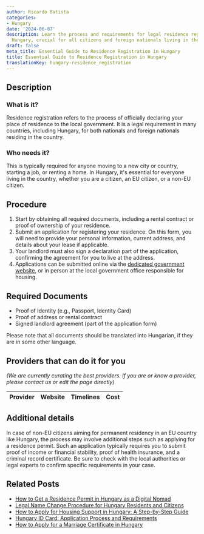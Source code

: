 ```yaml
---
author: Ricardo Batista
categories:
- Hungary
date: '2024-06-07'
description: Learn the process and requirements for legal residence registration in
  Hungary, crucial for all citizens and foreign nationals living in the country.
draft: false
meta_title: Essential Guide to Residence Registration in Hungary
title: Essential Guide to Residence Registration in Hungary
translationKey: hungary-residence_registration
---
```


## Description
### What is it?
Residence registration refers to the process of officially declaring your place of residence to the local government. It is a legal requirement in many countries, including Hungary, for both nationals and foreign nationals residing in the country.

### Who needs it?
This is typically required for anyone moving to a new city or country, starting a job, or renting a home. In Hungary, it's essential for everyone living in the country, whether you are a citizen, an EU citizen, or a non-EU citizen.

## Procedure
1. Start by obtaining all required documents, including a rental contract or proof of ownership of your residence.
2. Submit an application for registering your residence. On this form, you will need to provide your personal information, current address, and details about your lease if applicable.
3. Your landlord must also sign a declaration part of the application, confirming the agreement for you to live at the address.
4. Applications can be submitted online via the [dedicated government website](https://nyilvantarto.hu/hu/online_szolgaltatasok), or in person at the local government office responsible for housing.

## Required Documents
- Proof of Identity (e.g., Passport, Identity Card)
- Proof of address or rental contract
- Signed landlord agreement (part of the application form)

Please note that all documents should be translated into Hungarian, if they are in some other language.

## Providers that can do it for you

_(We are currently curating the best providers. If you are or know a provider, please contact us or edit the page directly)_

| Provider        |     Website     |     Timelines    |       Cost      |
| --------------- | --------------- |  :-------------: | :-------------: |

## Additional details
In case of non-EU citizens aiming for permanent residency in an EU country like Hungary, the process may involve additional steps such as applying for a residence permit. Such an application typically requires you to submit proof of income or financial stability, proof of health insurance, and a criminal record certificate. Be sure to check with the local authorities or legal experts to confirm specific requirements in your case.


## Related Posts

- [How to Get a Residence Permit in Hungary as a Digital Nomad](https://tramitit.com/guides/hungary/residence_permit_application/)
- [Legal Name Change Procedure for Hungary Residents and Citizens](https://tramitit.com/guides/hungary/name_change_registration/)
- [How to Apply for Housing Support in Hungary: A Step-by-Step Guide](https://tramitit.com/guides/hungary/housing_support_application/)
- [Hungary ID Card: Application Process and Requirements](https://tramitit.com/guides/hungary/id_card_application/)
- [How to Apply for a Marriage Certificate in Hungary](https://tramitit.com/guides/hungary/marriage_certificate_application/)
